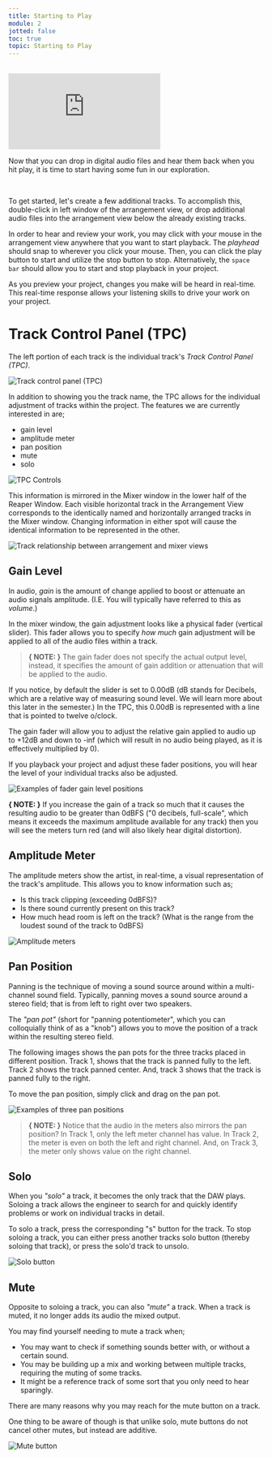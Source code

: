 ```yaml
---
title: Starting to Play
module: 2
jotted: false
toc: true
topic: Starting to Play
---
```




<br />

<div class="embed-responsive embed-responsive-16by9"><iframe class="embed-responsive-item" src="https://www.youtube.com/embed/H8vYk6-Ttbc" frameborder="0" allow="accelerometer; autoplay; encrypted-media; gyroscope; picture-in-picture" allowfullscreen></iframe></div>


Now that you can drop in digital audio files and hear them back when you hit play, it is time to start having some fun in our exploration.


<br />


To get started, let's create a few additional tracks. To accomplish this, double-click in left window of the arrangement view, or drop additional audio files into the arrangement view below the already existing tracks.

In order to hear and review your work, you may click with your mouse in the arrangement view anywhere that you want to start playback. The _playhead_ should snap to wherever you click your mouse. Then, you can click the play button to start and utilize the stop button to stop. Alternatively, the `space bar` should allow you to start and stop playback in your project.

As you preview your project, changes you make will be heard in real-time. This real-time response allows your listening skills to drive your work on your project.


# Track Control Panel (TPC)

The left portion of each track is the individual track's _Track Control Panel (TPC)_.

![Track control panel (TPC)](../imgs/tpc.png "Track control panel (TPC)")

In addition to showing you the track name, the TPC allows for the individual adjustment of tracks within the project. The features we are currently interested in are;

- gain level
- amplitude meter
- pan position
- mute
- solo

![TPC Controls](../imgs/TPC-Controls.png "TPC Controls")

This information is mirrored in the Mixer window in the lower half of the Reaper Window. Each visible horizontal track in the Arrangement View corresponds to the identically named and horizontally arranged tracks in the Mixer window. Changing information in either spot will cause the identical information to be represented in the other.

![Track relationship between arrangement and mixer views](../imgs/mixer-arr-relationship.png "Track relationship between arrangement and mixer views")

## Gain Level

In audio, _gain_ is the amount of change applied to boost or attenuate an audio signals amplitude. (I.E. You will typically have referred to this as _volume_.)

In the mixer window, the gain adjustment looks like a physical fader (vertical slider). This fader allows you to specify _how much_ gain adjustment will be applied to all of the audio files within a track.

> **{ NOTE: }** The gain fader does not specify the actual output level, instead, it specifies the amount of gain addition or attenuation that will be applied to the audio.

If you notice, by default the slider is set to 0.00dB (dB stands for Decibels, which are a relative way of measuring sound level. We will learn more about this later in the semester.) In the TPC, this 0.00dB is represented with a line that is pointed to twelve o/clock.

The gain fader will allow you to adjust the relative gain applied to audio up to +12dB and down to -inf (which will result in no audio being played, as it is effectively multiplied by 0).

If you playback your project and adjust these fader positions, you will hear the level of your individual tracks also be adjusted.

![Examples of fader gain level positions](../imgs/fader-gain-levels.png "Examples of fader gain level positions")

**{ NOTE: }** If you increase the gain of a track so much that it causes the resulting audio to be greater than 0dBFS ("0 decibels, full-scale", which means it exceeds the maximum amplitude available for any track) then you will see the meters turn red (and will also likely hear digital distortion).

## Amplitude Meter

The amplitude meters show the artist, in real-time, a visual representation of the track's amplitude. This allows you to know information such as;

- Is this track clipping (exceeding 0dBFS)?
- Is there sound currently present on this track?
- How much head room is left on the track? (What is the range from the loudest sound of the track to 0dBFS)

![Amplitude meters](../imgs/meters.png "Amplitude meters")

## Pan Position

Panning is the technique of moving a sound source around within a multi-channel sound field. Typically, panning moves a sound source around a stereo field; that is from left to right over two speakers.

The _"pan pot"_ (short for "panning potentiometer", which you can colloquially think of as a "knob") allows you to move the position of a track within the resulting stereo field.

The following images shows the pan pots for the three tracks placed in different position. Track 1, shows that the track is panned fully to the left. Track 2 shows the track panned center. And, track 3 shows that the track is panned fully to the right.

To move the pan position, simply click and drag on the pan pot.

![Examples of three pan positions](../imgs/pan.png "Examples of three pan positions")

> **{ NOTE: }** Notice that the audio in the meters also mirrors the pan position? In Track 1, only the left meter channel has value. In Track 2, the meter is even on both the left and right channel. And, on Track 3, the meter only shows value on the right channel.

## Solo

When you _"solo"_ a track, it becomes the only track that the DAW plays. Soloing a track allows the engineer to search for and quickly identify problems or work on individual tracks in detail.

To solo a track, press the corresponding "s" button for the track. To stop soloing a track, you can either press another tracks solo button (thereby soloing that track), or press the solo'd track to unsolo.

![Solo button](../imgs/solo.png "Solo button")

## Mute

Opposite to soloing a track, you can also _"mute"_ a track. When a track is muted, it no longer adds its audio the mixed output.

You may find yourself needing to mute a track when;

- You may want to check if something sounds better with, or without a certain sound.
- You may be building up a mix and working between multiple tracks, requiring the muting of some tracks.
- It might be a reference track of some sort that you only need to hear sparingly.

There are many reasons why you may reach for the mute button on a track.

One thing to be aware of though is that unlike solo, mute buttons do not cancel other mutes, but instead are additive.

![Mute button](../imgs/mute.png "Mute button")
